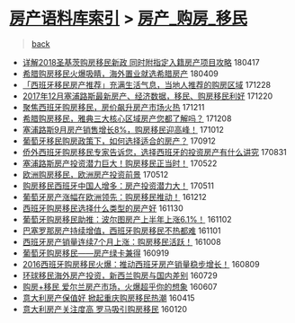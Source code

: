 [房产语料库索引](../../README.md)  > [房产_购房_移民](房产_购房_移民.md)
====
> [back](../README.md)

- [详解2018圣基茨购房移民新政 同时附指定入籍房产项目攻略](http://jkwz.applinzi.com/ittc/7093012894579164167.html#%E8%AF%A6%E8%A7%A32018%E5%9C%A3%E5%9F%BA%E8%8C%A8%E8%B4%AD%E6%88%BF%E7%A7%BB%E6%B0%91%E6%96%B0%E6%94%BF+%E5%90%8C%E6%97%B6%E9%99%84%E6%8C%87%E5%AE%9A%E5%85%A5%E7%B1%8D%E6%88%BF%E4%BA%A7%E9%A1%B9%E7%9B%AE%E6%94%BB%E7%95%A5) 180417  
- [希腊购房移民火爆吸睛，海外置业就选希腊房产](http://jkwz.applinzi.com/ittc/7089943865941558282.html#%E5%B8%8C%E8%85%8A%E8%B4%AD%E6%88%BF%E7%A7%BB%E6%B0%91%E7%81%AB%E7%88%86%E5%90%B8%E7%9D%9B%EF%BC%8C%E6%B5%B7%E5%A4%96%E7%BD%AE%E4%B8%9A%E5%B0%B1%E9%80%89%E5%B8%8C%E8%85%8A%E6%88%BF%E4%BA%A7) 180409  
- [「西班牙移民房产推荐」充满生活气息，当地人推荐的购房区域](http://jkwz.applinzi.com/ittc/7052132984512054289.html#%E3%80%8C%E8%A5%BF%E7%8F%AD%E7%89%99%E7%A7%BB%E6%B0%91%E6%88%BF%E4%BA%A7%E6%8E%A8%E8%8D%90%E3%80%8D%E5%85%85%E6%BB%A1%E7%94%9F%E6%B4%BB%E6%B0%94%E6%81%AF%EF%BC%8C%E5%BD%93%E5%9C%B0%E4%BA%BA%E6%8E%A8%E8%8D%90%E7%9A%84%E8%B4%AD%E6%88%BF%E5%8C%BA%E5%9F%9F) 171228  
- [2017年12月塞浦路斯最新房产、经济数据，移民、购房移民利好](http://jkwz.applinzi.com/ittc/7049187258505102353.html#2017%E5%B9%B412%E6%9C%88%E5%A1%9E%E6%B5%A6%E8%B7%AF%E6%96%AF%E6%9C%80%E6%96%B0%E6%88%BF%E4%BA%A7%E3%80%81%E7%BB%8F%E6%B5%8E%E6%95%B0%E6%8D%AE%EF%BC%8C%E7%A7%BB%E6%B0%91%E3%80%81%E8%B4%AD%E6%88%BF%E7%A7%BB%E6%B0%91%E5%88%A9%E5%A5%BD) 171220  
- [聚焦西班牙购房移民，房价飙升房产市场火热](http://jkwz.applinzi.com/ittc/7045860999771456529.html#%E8%81%9A%E7%84%A6%E8%A5%BF%E7%8F%AD%E7%89%99%E8%B4%AD%E6%88%BF%E7%A7%BB%E6%B0%91%EF%BC%8C%E6%88%BF%E4%BB%B7%E9%A3%99%E5%8D%87%E6%88%BF%E4%BA%A7%E5%B8%82%E5%9C%BA%E7%81%AB%E7%83%AD) 171211  
- [希腊购房移民，雅典三大核心区域房产您都了解吗？](http://jkwz.applinzi.com/ittc/7044659038892065809.html#%E5%B8%8C%E8%85%8A%E8%B4%AD%E6%88%BF%E7%A7%BB%E6%B0%91%EF%BC%8C%E9%9B%85%E5%85%B8%E4%B8%89%E5%A4%A7%E6%A0%B8%E5%BF%83%E5%8C%BA%E5%9F%9F%E6%88%BF%E4%BA%A7%E6%82%A8%E9%83%BD%E4%BA%86%E8%A7%A3%E5%90%97%EF%BC%9F) 171208  
- [塞浦路斯9月房产销售增长8%，购房移民迎高峰！](http://jkwz.applinzi.com/ittc/7023500727912236049.html#%E5%A1%9E%E6%B5%A6%E8%B7%AF%E6%96%AF9%E6%9C%88%E6%88%BF%E4%BA%A7%E9%94%80%E5%94%AE%E5%A2%9E%E9%95%BF8%25%EF%BC%8C%E8%B4%AD%E6%88%BF%E7%A7%BB%E6%B0%91%E8%BF%8E%E9%AB%98%E5%B3%B0%EF%BC%81) 171012  
- [葡萄牙移民购房政策下，如何选择适合的房产？](http://jkwz.applinzi.com/ittc/7012353637085611024.html#%E8%91%A1%E8%90%84%E7%89%99%E7%A7%BB%E6%B0%91%E8%B4%AD%E6%88%BF%E6%94%BF%E7%AD%96%E4%B8%8B%EF%BC%8C%E5%A6%82%E4%BD%95%E9%80%89%E6%8B%A9%E9%80%82%E5%90%88%E7%9A%84%E6%88%BF%E4%BA%A7%EF%BC%9F) 170912  
- [侨外西班牙购房移民专家告诉您，选择西班牙的投资房产有什么讲究](http://jkwz.applinzi.com/ittc/7008015631713305616.html#%E4%BE%A8%E5%A4%96%E8%A5%BF%E7%8F%AD%E7%89%99%E8%B4%AD%E6%88%BF%E7%A7%BB%E6%B0%91%E4%B8%93%E5%AE%B6%E5%91%8A%E8%AF%89%E6%82%A8%EF%BC%8C%E9%80%89%E6%8B%A9%E8%A5%BF%E7%8F%AD%E7%89%99%E7%9A%84%E6%8A%95%E8%B5%84%E6%88%BF%E4%BA%A7%E6%9C%89%E4%BB%80%E4%B9%88%E8%AE%B2%E7%A9%B6) 170831  
- [塞浦路斯房产投资潜力巨大！购房移民正当时！](http://jkwz.applinzi.com/ittc/6970450242834007045.html#%E5%A1%9E%E6%B5%A6%E8%B7%AF%E6%96%AF%E6%88%BF%E4%BA%A7%E6%8A%95%E8%B5%84%E6%BD%9C%E5%8A%9B%E5%B7%A8%E5%A4%A7%EF%BC%81%E8%B4%AD%E6%88%BF%E7%A7%BB%E6%B0%91%E6%AD%A3%E5%BD%93%E6%97%B6%EF%BC%81) 170522  
- [欧洲购房移民，欧洲房产投资前景](http://jkwz.applinzi.com/ittc/6966704423827932164.html#%E6%AC%A7%E6%B4%B2%E8%B4%AD%E6%88%BF%E7%A7%BB%E6%B0%91%EF%BC%8C%E6%AC%A7%E6%B4%B2%E6%88%BF%E4%BA%A7%E6%8A%95%E8%B5%84%E5%89%8D%E6%99%AF) 170512  
- [购房移民西班牙中国人增多：房产投资潜力大！](http://jkwz.applinzi.com/ittc/6966474071494624260.html#%E8%B4%AD%E6%88%BF%E7%A7%BB%E6%B0%91%E8%A5%BF%E7%8F%AD%E7%89%99%E4%B8%AD%E5%9B%BD%E4%BA%BA%E5%A2%9E%E5%A4%9A%EF%BC%9A%E6%88%BF%E4%BA%A7%E6%8A%95%E8%B5%84%E6%BD%9C%E5%8A%9B%E5%A4%A7%EF%BC%81) 170511  
- [葡萄牙房产涨幅在欧洲领先：购房移民推动！](http://jkwz.applinzi.com/ittc/6910791201594016773.html#%E8%91%A1%E8%90%84%E7%89%99%E6%88%BF%E4%BA%A7%E6%B6%A8%E5%B9%85%E5%9C%A8%E6%AC%A7%E6%B4%B2%E9%A2%86%E5%85%88%EF%BC%9A%E8%B4%AD%E6%88%BF%E7%A7%BB%E6%B0%91%E6%8E%A8%E5%8A%A8%EF%BC%81) 161212  
- [西班牙购房移民选择什么类型的房产好](http://jkwz.applinzi.com/ittc/6906283751708820485.html#%E8%A5%BF%E7%8F%AD%E7%89%99%E8%B4%AD%E6%88%BF%E7%A7%BB%E6%B0%91%E9%80%89%E6%8B%A9%E4%BB%80%E4%B9%88%E7%B1%BB%E5%9E%8B%E7%9A%84%E6%88%BF%E4%BA%A7%E5%A5%BD) 161130  
- [葡萄牙购房移民助推：波尔图房产上半年上涨6.1%！](http://jkwz.applinzi.com/ittc/6895948792863392773.html#%E8%91%A1%E8%90%84%E7%89%99%E8%B4%AD%E6%88%BF%E7%A7%BB%E6%B0%91%E5%8A%A9%E6%8E%A8%EF%BC%9A%E6%B3%A2%E5%B0%94%E5%9B%BE%E6%88%BF%E4%BA%A7%E4%B8%8A%E5%8D%8A%E5%B9%B4%E4%B8%8A%E6%B6%A86.1%25%EF%BC%81) 161102  
- [巴塞罗那房产持续增值，西班牙购房移民不热都难](http://jkwz.applinzi.com/ittc/6895099646820484101.html#%E5%B7%B4%E5%A1%9E%E7%BD%97%E9%82%A3%E6%88%BF%E4%BA%A7%E6%8C%81%E7%BB%AD%E5%A2%9E%E5%80%BC%EF%BC%8C%E8%A5%BF%E7%8F%AD%E7%89%99%E8%B4%AD%E6%88%BF%E7%A7%BB%E6%B0%91%E4%B8%8D%E7%83%AD%E9%83%BD%E9%9A%BE) 161101  
- [西班牙房产销量连续7个月上涨：购房移民活跃！](http://jkwz.applinzi.com/ittc/6886680897830519813.html#%E8%A5%BF%E7%8F%AD%E7%89%99%E6%88%BF%E4%BA%A7%E9%94%80%E9%87%8F%E8%BF%9E%E7%BB%AD7%E4%B8%AA%E6%9C%88%E4%B8%8A%E6%B6%A8%EF%BC%9A%E8%B4%AD%E6%88%BF%E7%A7%BB%E6%B0%91%E6%B4%BB%E8%B7%83%EF%BC%81) 161008  
- [葡萄牙购房移民——房产绿卡兼得](http://jkwz.applinzi.com/ittc/6879596280799560708.html#%E8%91%A1%E8%90%84%E7%89%99%E8%B4%AD%E6%88%BF%E7%A7%BB%E6%B0%91%E2%80%94%E2%80%94%E6%88%BF%E4%BA%A7%E7%BB%BF%E5%8D%A1%E5%85%BC%E5%BE%97) 160919  
- [2016西班牙购房移民火爆：推动西班牙房产销量稳步增长！](http://jkwz.applinzi.com/ittc/6864405160402617349.html#2016%E8%A5%BF%E7%8F%AD%E7%89%99%E8%B4%AD%E6%88%BF%E7%A7%BB%E6%B0%91%E7%81%AB%E7%88%86%EF%BC%9A%E6%8E%A8%E5%8A%A8%E8%A5%BF%E7%8F%AD%E7%89%99%E6%88%BF%E4%BA%A7%E9%94%80%E9%87%8F%E7%A8%B3%E6%AD%A5%E5%A2%9E%E9%95%BF%EF%BC%81) 160809  
- [环球移民海外房产投资，新西兰购房与国内差别](http://jkwz.applinzi.com/ittc/6860269496002151429.html#%E7%8E%AF%E7%90%83%E7%A7%BB%E6%B0%91%E6%B5%B7%E5%A4%96%E6%88%BF%E4%BA%A7%E6%8A%95%E8%B5%84%EF%BC%8C%E6%96%B0%E8%A5%BF%E5%85%B0%E8%B4%AD%E6%88%BF%E4%B8%8E%E5%9B%BD%E5%86%85%E5%B7%AE%E5%88%AB) 160729  
- [购房+移民 爱尔兰房产市场，火爆超乎你的想象](http://jkwz.applinzi.com/ittc/6840925068724798469.html#%E8%B4%AD%E6%88%BF%2B%E7%A7%BB%E6%B0%91+%E7%88%B1%E5%B0%94%E5%85%B0%E6%88%BF%E4%BA%A7%E5%B8%82%E5%9C%BA%EF%BC%8C%E7%81%AB%E7%88%86%E8%B6%85%E4%B9%8E%E4%BD%A0%E7%9A%84%E6%83%B3%E8%B1%A1) 160607  
- [意大利房产保值好 掀起重庆购房移民热潮](http://jkwz.applinzi.com/ittc/6821280270023918596.html#%E6%84%8F%E5%A4%A7%E5%88%A9%E6%88%BF%E4%BA%A7%E4%BF%9D%E5%80%BC%E5%A5%BD+%E6%8E%80%E8%B5%B7%E9%87%8D%E5%BA%86%E8%B4%AD%E6%88%BF%E7%A7%BB%E6%B0%91%E7%83%AD%E6%BD%AE) 160415  
- [意大利房产关注度高 罗马吸引购房移民](http://jkwz.applinzi.com/ittc/6789449956670833668.html#%E6%84%8F%E5%A4%A7%E5%88%A9%E6%88%BF%E4%BA%A7%E5%85%B3%E6%B3%A8%E5%BA%A6%E9%AB%98+%E7%BD%97%E9%A9%AC%E5%90%B8%E5%BC%95%E8%B4%AD%E6%88%BF%E7%A7%BB%E6%B0%91) 160120  
